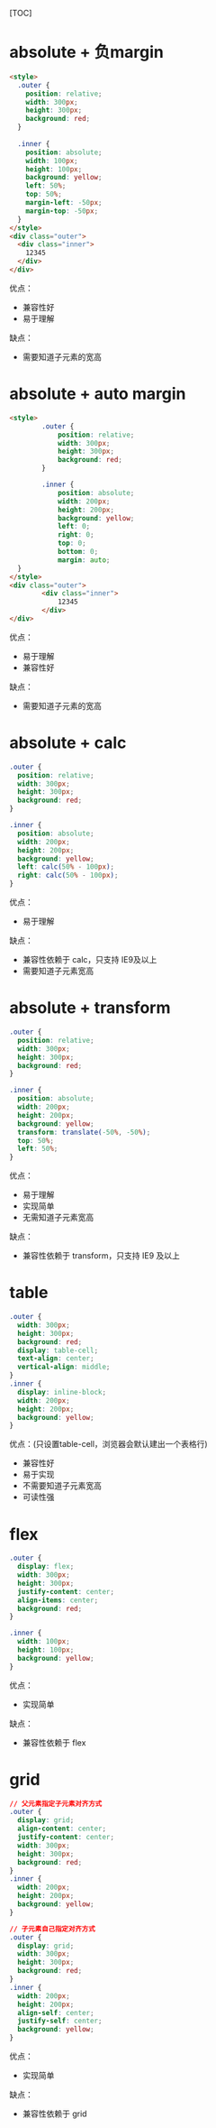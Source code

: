 [TOC]

# absolute + 负margin

```html
<style>
  .outer {
    position: relative;
    width: 300px;
    height: 300px;
    background: red;
  }
  
  .inner {
    position: absolute;
    width: 100px;
    height: 100px;
    background: yellow;
    left: 50%;
    top: 50%;
    margin-left: -50px;
    margin-top: -50px;
  }
</style>
<div class="outer">
  <div class="inner">
    12345
  </div>
</div>
```

优点：

*   兼容性好
*   易于理解

缺点：

*   需要知道子元素的宽高



# absolute + auto margin

```html
<style>
		.outer {
			position: relative;
			width: 300px;
			height: 300px;
			background: red;
		}

		.inner {
			position: absolute;
			width: 200px;
			height: 200px;
			background: yellow;
			left: 0;
			right: 0;
			top: 0;
			bottom: 0;
			margin: auto;
  }
</style>
<div class="outer">
		<div class="inner">
			12345
		</div>
</div>
```

优点：

*   易于理解
*   兼容性好

缺点：

*   需要知道子元素的宽高



# absolute + calc

```css
.outer {
  position: relative;
  width: 300px;
  height: 300px;
  background: red;
}

.inner {
  position: absolute;
  width: 200px;
  height: 200px;
  background: yellow;
  left: calc(50% - 100px);
  right: calc(50% - 100px);
}
```

优点：

*   易于理解

缺点：

*   兼容性依赖于 calc，只支持 IE9及以上
*   需要知道子元素宽高



# absolute + transform

```css
.outer {
  position: relative;
  width: 300px;
  height: 300px;
  background: red;
}

.inner {
  position: absolute;
  width: 200px;
  height: 200px;
  background: yellow;
  transform: translate(-50%, -50%);
  top: 50%;
  left: 50%;
}
```

优点：

*   易于理解
*   实现简单
*   无需知道子元素宽高

缺点：

*   兼容性依赖于 transform，只支持 IE9 及以上



# table

```css
.outer {
  width: 300px;
  height: 300px;
  background: red;
  display: table-cell;
  text-align: center;
  vertical-align: middle;
}
.inner {
  display: inline-block;
  width: 200px;
  height: 200px;
  background: yellow;
}
```

优点：(只设置table-cell，浏览器会默认建出一个表格行)

*   兼容性好
*   易于实现
*   不需要知道子元素宽高
*   可读性强



# flex

```css
.outer {
  display: flex;
  width: 300px;
  height: 300px;
  justify-content: center;
  align-items: center;
  background: red;
}

.inner {
  width: 100px;
  height: 100px;
  background: yellow;
}
```

优点：

*   实现简单

缺点：

*   兼容性依赖于 flex



# grid

```css
// 父元素指定子元素对齐方式
.outer {
  display: grid;
  align-content: center;
  justify-content: center;
  width: 300px;
  height: 300px;
  background: red;
}
.inner {
  width: 200px;
  height: 200px;
  background: yellow;
}

// 子元素自己指定对齐方式
.outer {
  display: grid;
  width: 300px;
  height: 300px;
  background: red;
}
.inner {
  width: 200px;
  height: 200px;
  align-self: center;
  justify-self: center;
  background: yellow;
}
```

优点：

*   实现简单

缺点：

*   兼容性依赖于 grid

